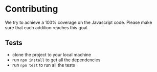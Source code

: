 Contributing
============

We try to achieve a 100% coverage on the Javascript code. Please make sure that each addition reaches this goal.

## Tests
- clone the project to your local machine
- run `npm install` to get all the dependencies
- run `npm test` to run all the tests